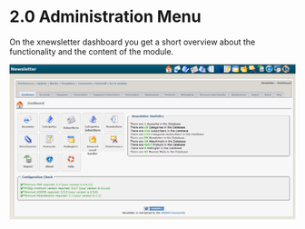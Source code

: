 # 2.0 Administration Menu

On the xnewsletter dashboard you get a short overview about the functionality and the content of the module.

![](admin_en.PNG)


